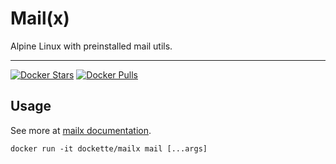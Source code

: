 # Mail(x)

Alpine Linux with preinstalled mail utils.

-----

[![Docker Stars](https://img.shields.io/docker/stars/dockette/mailx.svg?style=flat)](https://hub.docker.com/r/dockette/mailx/)
[![Docker Pulls](https://img.shields.io/docker/pulls/dockette/mailx.svg?style=flat)](https://hub.docker.com/r/dockette/mailx/)

## Usage

See more at [mailx documentation](https://pubs.opengroup.org/onlinepubs/007908799/xcu/mailx.html).

```
docker run -it dockette/mailx mail [...args]
```
